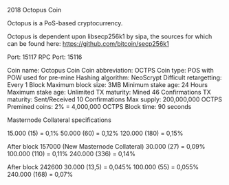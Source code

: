 2018 Octopus Coin

Octopus is a PoS-based cryptocurrency.

Octopus is dependent upon libsecp256k1 by sipa, the sources for which can be found here: https://github.com/bitcoin/secp256k1

Port: 15117 RPC Port: 15116

Coin name: Octopus Coin 
Coin abbreviation: OCTPS 
Coin type: POS with POW used for pre-mine 
Hashing algorithm: NeoScrypt 
Difficult retargetting: Every 1 Block 
Maximum block size: 3MB 
Minimum stake age: 24 Hours 
Maximum stake age: Unlimited 
TX maturity: Mined 46 Confirmations 
TX maturity: Sent/Received 10 Confirmations 
Max supply: 200,000,000 OCTPS 
Premined coins: 2% = 4,000,000 OCTPS
Block time: 90 seconds 

Masternode Collateral specifications

15.000 (15) = 0,1%
50.000 (60) = 0,12%
120.000 (180) = 0,15%

After block 157000 (New Masternode Collateral)
30.000 (27) = 0,09%
100.000 (110) = 0,11%
240.000 (336) = 0,14%

After block 242600
30.000 (13,5) = 0,045%
100.000 (55) = 0,055%
240.000 (168) = 0,07%
